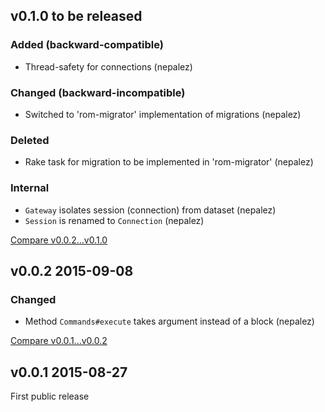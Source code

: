 ## v0.1.0 to be released

### Added (backward-compatible)

* Thread-safety for connections (nepalez)

### Changed (backward-incompatible)

* Switched to 'rom-migrator' implementation of migrations (nepalez)

### Deleted

* Rake task for migration to be implemented in 'rom-migrator' (nepalez)

### Internal

* `Gateway` isolates session (connection) from dataset (nepalez)
* `Session` is renamed to `Connection` (nepalez)

[Compare v0.0.2...v0.1.0](https://github.com/rom-rb/rom-cassandra/compare/v0.0.2...v0.1.0)

## v0.0.2 2015-09-08

### Changed

* Method `Commands#execute` takes argument instead of a block (nepalez)

[Compare v0.0.1...v0.0.2](https://github.com/rom-rb/rom-cassandra/compare/v0.0.1...v0.0.2)

## v0.0.1 2015-08-27

First public release
